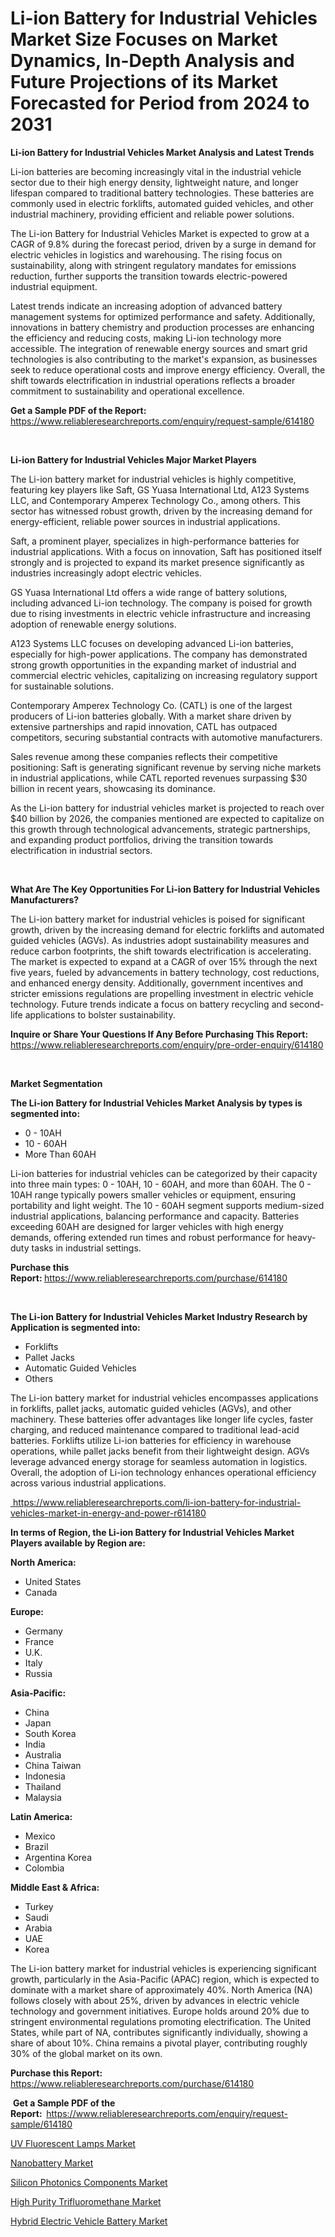 <p><h1>Li-ion Battery for Industrial Vehicles Market Size Focuses on Market Dynamics, In-Depth Analysis and Future Projections of its Market Forecasted for Period from 2024 to 2031</h1></p><p><strong>Li-ion Battery for Industrial Vehicles Market Analysis and Latest Trends</strong></p>
<p><p>Li-ion batteries are becoming increasingly vital in the industrial vehicle sector due to their high energy density, lightweight nature, and longer lifespan compared to traditional battery technologies. These batteries are commonly used in electric forklifts, automated guided vehicles, and other industrial machinery, providing efficient and reliable power solutions.</p><p>The Li-ion Battery for Industrial Vehicles Market is expected to grow at a CAGR of 9.8% during the forecast period, driven by a surge in demand for electric vehicles in logistics and warehousing. The rising focus on sustainability, along with stringent regulatory mandates for emissions reduction, further supports the transition towards electric-powered industrial equipment. </p><p>Latest trends indicate an increasing adoption of advanced battery management systems for optimized performance and safety. Additionally, innovations in battery chemistry and production processes are enhancing the efficiency and reducing costs, making Li-ion technology more accessible. The integration of renewable energy sources and smart grid technologies is also contributing to the market's expansion, as businesses seek to reduce operational costs and improve energy efficiency. Overall, the shift towards electrification in industrial operations reflects a broader commitment to sustainability and operational excellence.</p></p>
<p><strong>Get a Sample PDF of the Report:&nbsp;</strong> <a href="https://www.reliableresearchreports.com/enquiry/request-sample/614180?utm_campaign=113&utm_medium=2&utm_source=Github&utm_content=ia&utm_term=30092024&utm_id=li-ion-battery-for-industrial-vehicles">https://www.reliableresearchreports.com/enquiry/request-sample/614180</a></p>
<p>&nbsp;</p>
<p><strong>Li-ion Battery for Industrial Vehicles Major Market Players</strong></p>
<p><p>The Li-ion battery market for industrial vehicles is highly competitive, featuring key players like Saft, GS Yuasa International Ltd, A123 Systems LLC, and Contemporary Amperex Technology Co., among others. This sector has witnessed robust growth, driven by the increasing demand for energy-efficient, reliable power sources in industrial applications.</p><p>Saft, a prominent player, specializes in high-performance batteries for industrial applications. With a focus on innovation, Saft has positioned itself strongly and is projected to expand its market presence significantly as industries increasingly adopt electric vehicles.</p><p>GS Yuasa International Ltd offers a wide range of battery solutions, including advanced Li-ion technology. The company is poised for growth due to rising investments in electric vehicle infrastructure and increasing adoption of renewable energy solutions.</p><p>A123 Systems LLC focuses on developing advanced Li-ion batteries, especially for high-power applications. The company has demonstrated strong growth opportunities in the expanding market of industrial and commercial electric vehicles, capitalizing on increasing regulatory support for sustainable solutions.</p><p>Contemporary Amperex Technology Co. (CATL) is one of the largest producers of Li-ion batteries globally. With a market share driven by extensive partnerships and rapid innovation, CATL has outpaced competitors, securing substantial contracts with automotive manufacturers.</p><p>Sales revenue among these companies reflects their competitive positioning: Saft is generating significant revenue by serving niche markets in industrial applications, while CATL reported revenues surpassing $30 billion in recent years, showcasing its dominance.</p><p>As the Li-ion battery for industrial vehicles market is projected to reach over $40 billion by 2026, the companies mentioned are expected to capitalize on this growth through technological advancements, strategic partnerships, and expanding product portfolios, driving the transition towards electrification in industrial sectors.</p></p>
<p>&nbsp;</p>
<p><strong>What Are The Key Opportunities For Li-ion Battery for Industrial Vehicles Manufacturers?</strong></p>
<p><p>The Li-ion battery market for industrial vehicles is poised for significant growth, driven by the increasing demand for electric forklifts and automated guided vehicles (AGVs). As industries adopt sustainability measures and reduce carbon footprints, the shift towards electrification is accelerating. The market is expected to expand at a CAGR of over 15% through the next five years, fueled by advancements in battery technology, cost reductions, and enhanced energy density. Additionally, government incentives and stricter emissions regulations are propelling investment in electric vehicle technology. Future trends indicate a focus on battery recycling and second-life applications to bolster sustainability.</p></p>
<p><strong>Inquire or Share Your Questions If Any Before Purchasing This Report:</strong> <a href="https://www.reliableresearchreports.com/enquiry/pre-order-enquiry/614180?utm_campaign=113&utm_medium=2&utm_source=Github&utm_content=ia&utm_term=30092024&utm_id=li-ion-battery-for-industrial-vehicles">https://www.reliableresearchreports.com/enquiry/pre-order-enquiry/614180</a></p>
<p>&nbsp;</p>
<p><strong>Market Segmentation</strong></p>
<p><strong>The Li-ion Battery for Industrial Vehicles Market Analysis by types is segmented into:</strong></p>
<p><ul><li>0 - 10AH</li><li>10 - 60AH</li><li>More Than 60AH</li></ul></p>
<p><p>Li-ion batteries for industrial vehicles can be categorized by their capacity into three main types: 0 - 10AH, 10 - 60AH, and more than 60AH. The 0 - 10AH range typically powers smaller vehicles or equipment, ensuring portability and light weight. The 10 - 60AH segment supports medium-sized industrial applications, balancing performance and capacity. Batteries exceeding 60AH are designed for larger vehicles with high energy demands, offering extended run times and robust performance for heavy-duty tasks in industrial settings.</p></p>
<p><strong>Purchase this Report:&nbsp;</strong><a href="https://www.reliableresearchreports.com/purchase/614180?utm_campaign=113&utm_medium=2&utm_source=Github&utm_content=ia&utm_term=30092024&utm_id=li-ion-battery-for-industrial-vehicles">https://www.reliableresearchreports.com/purchase/614180</a></p>
<p>&nbsp;</p>
<p><strong>The Li-ion Battery for Industrial Vehicles Market Industry Research by Application is segmented into:</strong></p>
<p><ul><li>Forklifts</li><li>Pallet Jacks</li><li>Automatic Guided Vehicles</li><li>Others</li></ul></p>
<p><p>The Li-ion battery market for industrial vehicles encompasses applications in forklifts, pallet jacks, automatic guided vehicles (AGVs), and other machinery. These batteries offer advantages like longer life cycles, faster charging, and reduced maintenance compared to traditional lead-acid batteries. Forklifts utilize Li-ion batteries for efficiency in warehouse operations, while pallet jacks benefit from their lightweight design. AGVs leverage advanced energy storage for seamless automation in logistics. Overall, the adoption of Li-ion technology enhances operational efficiency across various industrial applications.</p></p>
<p><a href="https://www.reliableresearchreports.com/li-ion-battery-for-industrial-vehicles-market-in-energy-and-power-r614180?utm_campaign=113&utm_medium=2&utm_source=Github&utm_content=ia&utm_term=30092024&utm_id=li-ion-battery-for-industrial-vehicles">&nbsp;https://www.reliableresearchreports.com/li-ion-battery-for-industrial-vehicles-market-in-energy-and-power-r614180</a></p>
<p><strong>In terms of Region, the Li-ion Battery for Industrial Vehicles Market Players available by Region are:</strong></p>
<p>
    <p> <strong> North America: </strong>
        <ul>
            <li>United States</li>
            <li>Canada</li>
        </ul>
        </p> 
    <p> <strong> Europe: </strong>
        <ul>
            <li>Germany</li>
            <li>France</li>
            <li>U.K.</li>
            <li>Italy</li>
            <li>Russia</li>
        </ul>
        </p> 
    <p> <strong> Asia-Pacific: </strong>
        <ul>
            <li>China</li>
            <li>Japan</li>
            <li>South Korea</li>
            <li>India</li>
            <li>Australia</li>
            <li>China Taiwan</li>
            <li>Indonesia</li>
            <li>Thailand</li>
            <li>Malaysia</li>
        </ul>
        </p> 
    <p> <strong> Latin America: </strong>
        <ul>
            <li>Mexico</li>
            <li>Brazil</li>
            <li>Argentina Korea</li>
            <li>Colombia</li>
        </ul>
        </p> 
    <p> <strong> Middle East & Africa: </strong>
        <ul>
            <li>Turkey</li>
            <li>Saudi</li>
            <li>Arabia</li>
            <li>UAE</li>
            <li>Korea</li>
        </ul>
    </p>
    </p>
<p><p>The Li-ion battery market for industrial vehicles is experiencing significant growth, particularly in the Asia-Pacific (APAC) region, which is expected to dominate with a market share of approximately 40%. North America (NA) follows closely with about 25%, driven by advances in electric vehicle technology and government initiatives. Europe holds around 20% due to stringent environmental regulations promoting electrification. The United States, while part of NA, contributes significantly individually, showing a share of about 10%. China remains a pivotal player, contributing roughly 30% of the global market on its own.</p></p>
<p><strong>Purchase this Report: </strong><a href="https://www.reliableresearchreports.com/purchase/614180?utm_campaign=113&utm_medium=2&utm_source=Github&utm_content=ia&utm_term=30092024&utm_id=li-ion-battery-for-industrial-vehicles">https://www.reliableresearchreports.com/purchase/614180</a></p>
<p>&nbsp;<strong>Get a Sample PDF of the Report:&nbsp;&nbsp;</strong><a href="https://www.reliableresearchreports.com/enquiry/request-sample/614180?utm_campaign=113&utm_medium=2&utm_source=Github&utm_content=ia&utm_term=30092024&utm_id=li-ion-battery-for-industrial-vehicles">https://www.reliableresearchreports.com/enquiry/request-sample/614180</a></p>
<p><strong></strong></p>
<p><p><a href="https://issuu.com/reportprime-2/docs/uv-fluorescent-lamps-market-size-20_ae46a28ff9fd7c?utm_campaign=113&utm_medium=2&utm_source=Github&utm_content=ia&utm_term=30092024&utm_id=li-ion-battery-for-industrial-vehicles">UV Fluorescent Lamps Market</a></p><p><a href="https://www.linkedin.com/pulse/nanobattery-market-size-type-mno2limn2o4nioh2-product-yrewc?utm_campaign=113&utm_medium=2&utm_source=Github&utm_content=ia&utm_term=30092024&utm_id=li-ion-battery-for-industrial-vehicles">Nanobattery Market</a></p><p><a href="https://issuu.com/reportprime-2/docs/silicon-photonics-components-market_4c2c03d9c3f3cf?utm_campaign=113&utm_medium=2&utm_source=Github&utm_content=ia&utm_term=30092024&utm_id=li-ion-battery-for-industrial-vehicles">Silicon Photonics Components Market</a></p><p><a href="https://github.com/SamiaChowdhury801/Market-Research-Report-List-1/blob/main/high-purity-trifluoromethane-market.md?utm_campaign=113&utm_medium=2&utm_source=Github&utm_content=ia&utm_term=30092024&utm_id=li-ion-battery-for-industrial-vehicles">High Purity Trifluoromethane Market</a></p><p><a href="https://www.linkedin.com/pulse/hybrid-electric-vehicle-battery-market-size-share-analysis-thdtc?utm_campaign=113&utm_medium=2&utm_source=Github&utm_content=ia&utm_term=30092024&utm_id=li-ion-battery-for-industrial-vehicles">Hybrid Electric Vehicle Battery Market</a></p></p>